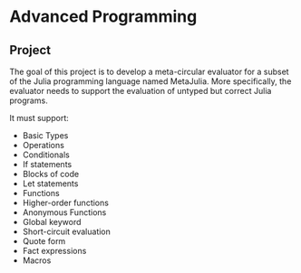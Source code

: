 # Advanced Programming

## Project

The goal of this project is to develop a meta-circular evaluator for a subset of the Julia programming
language named MetaJulia. More specifically, the evaluator needs to support the evaluation of
untyped but correct Julia programs.

It must support:

- Basic Types
- Operations
- Conditionals
- If statements
- Blocks of code
- Let statements
- Functions
- Higher-order functions
- Anonymous Functions
- Global keyword
- Short-circuit evaluation
- Quote form
- Fact expressions
- Macros
